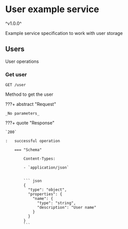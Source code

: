 # User example service

^v1.0.0^

Example service specification to work with user storage


## Users

User operations


### Get user

``` http
GET /user
```

Method to get the user

???+ abstract "Request"

    _No parameters_


???+ quote "Response"

    `200`
    
    :   successful operation

        === "Schema"

            Content-Types:

            - `application/json`


            ``` json
            {
              "type": "object",
              "properties": {
                "name": {
                  "type": "string",
                  "description": "User name"
                }
              }
            }
            ```






